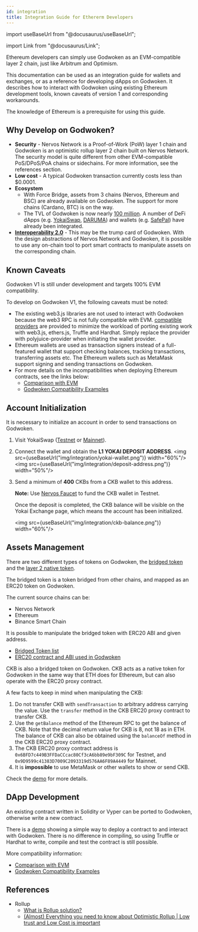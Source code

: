 ```yaml
---
id: integration
title: Integration Guide for Ethererm Developers
---
```


import useBaseUrl from "@docusaurus/useBaseUrl";

import Link from "@docusaurus/Link";

Ethereum developers can simply use Godwoken as an EVM-compatible layer 2 chain, just like Arbitrum and Optimism.

This documentation can be used as an integration guide for wallets and exchanges, or as a reference for developing dApps on Godwoken. It describes how to interact with Godwoken using existing Ethereum development tools, known caveats of version 1 and corresponding workarounds.

The knowledge of Ethereum is a prerequisite for using this guide.

## Why Develop on Godwoken?

- **Security** - Nervos Network is a Proof-of-Work (PoW) layer 1 chain and Godwoken is an optimistic rollup layer 2 chain built on Nervos Network. The security model is quite different from other EVM-compatible PoS/DPoS/PoA chains or sidechains. For more information, see the references section.
- **Low cost** - A typical Godwoken transaction currently costs less than $0.0001.
- **Ecosystem**
  - With Force Bridge, assets from 3 chains (Nervos, Ethereum and BSC) are already available on Godwoken. The support for more chains (Cardano, BTC) is on the way.
  - The TVL of Godwoken is now nearly [100 million](https://defillama.com/chains). A number of DeFi dApps (e.g. [YokaiSwap](https://www.yokaiswap.com/), [DARUMA](https://www.daruma.money/)) and wallets (e.g. [SafePal](https://www.safepal.io/download)) have already been integrated. 
- [**Interoperability 2.0**](https://medium.com/nervosnetwork/blockchain-abstraction-and-interoperability-2-0-eea98d81b7b6) - This may be the trump card of Godwoken. With the design abstractions of Nervos Network and Godwoken, it is possible to use any on-chain tool to port smart contracts to manipulate assets on the corresponding chain.

## Known Caveats

Godwoken V1 is still under development and targets 100% EVM compatibility.

To develop on Godwoken V1, the following caveats must be noted:

- The existing web3.js libraries are not used to interact with Godwoken because the web3 RPC is not fully compatible with EVM. [compatible providers](https://github.com/nervosnetwork/polyjuice-provider) are provided to minimize the workload of porting existing work with web3.js, ethers.js, Truffle and Hardhat. Simply replace the provider with polyjuice-provider when initiating the wallet provider.
- Ethereum wallets are used as transaction signers instead of a full-featured wallet that support checking balances, tracking transactions, transferring assets etc. The Ethereum wallets such as MetaMask support signing and sending transactions on Godwoken.
- For more details on the incompatibilities when deploying Ethereum contracts, see the links below:
  - [Comparison with EVM](comparisonEVM)
  - [Godwoken Compatibility Examples](https://github.com/honestgoing/godwoken-polyjuice-compatibility-examples)

## Account Initialization

It is necessary to initialize an account in order to send transactions on Godwoken.

1. Visit YokaiSwap ([Testnet](https://testnet.yokaiswap.com/) or [Mainnet](https://www.yokaiswap.com/)). 

2. Connect the wallet and obtain the **L1 YOKAI DEPOSIT ADDRESS**.
   <img src={useBaseUrl("img/integration/yokai-wallet.png")}  width="60%"/>
   <img src={useBaseUrl("img/integration/deposit-address.png")}  width="50%"/>
   
3. Send a minimum of **400** CKBs from a CKB wallet to this address.

   **Note:** Use [Nervos Faucet](https://faucet.nervos.org/) to fund the CKB wallet in Testnet.

   Once the deposit is completed, the CKB balance will be visible on the Yokai Exchange page, which means the account has been initialized.

   <img src={useBaseUrl("img/integration/ckb-balance.png")}  width="60%"/>

## Assets Management

There are two different types of tokens on Godwoken, the [bridged token](https://www.gwscan.com/tokens/bridge) and the [layer 2 native token](https://www.gwscan.com/tokens/native).

The bridged token is a token bridged from other chains, and mapped as an ERC20 token on Godwoken.

The current source chains can be:
- Nervos Network
- Ethereum
- Binance Smart Chain

It is possible to manipulate the bridged token with ERC20 ABI and given address.

- [Bridged Token list](https://github.com/nervosnetwork/godwoken-info/blob/master/mainnet/ERC20TokenList.json)
- [ERC20 contract and ABI used in Godwoken](https://github.com/nervosnetwork/godwoken-polyjuice/tree/main/solidity/erc20)

CKB is also a bridged token on Godwoken. CKB acts as a native token for Godwoken in the same way that ETH does for Ethereum, but can also operate with the ERC20 proxy contract.

A few facts to keep in mind when manipulating the CKB:

1. Do not transfer CKB with `sendTransaction` to arbitrary address carrying the value. Use the `transfer` method in the CKB ERC20 proxy contract to transfer CKB.
2. Use the `getBalance` method of the Ethereum RPC to get the balance of CKB. Note that the decimal return value for CKB is 8, not 18 as in ETH. The balance of CKB can also be obtained using the `balanceOf` method in the CKB ERC20 proxy contract.
3. The CKB ERC20 proxy contract address is `0x6BFD7c449B3FFDaCCcac80Cf3cA6bb89e9bF309C` for Testnet, and `0x9D9599c41383D7009C2093319d576AA6F89A4449` for Mainnet.
4. It is **impossible** to use MetaMask or other wallets to show or send CKB.

Check the [demo](https://github.com/huwenchao/godwoken-demos/blob/main/gw-scripts/assets.ts) for more details.

## DApp Development

An existing contract written in Solidity or Vyper can be ported to Godwoken, otherwise write a new contract.

There is a [demo](https://github.com/huwenchao/godwoken-demos/blob/main/gw-scripts/contract.ts) showing a simple way to deploy a contract to and interact with Godwoken.
There is no difference in compiling, so using Truffle or Hardhat to write, compile and test the contract is still possible.

More compatibility information:
- [Comparison with EVM](comparisonEVM)
- [Godwoken Compatibility Examples](https://github.com/honestgoing/godwoken-polyjuice-compatibility-examples)

## References

- Rollup
  - [What is Rollup solution?](https://ethereum.org/en/developers/docs/scaling/layer-2-rollups/)
  - [(Almost) Everything you need to know about Optimistic Rollup | Low trust and Low Cost is important](https://research.paradigm.xyz/rollups)
